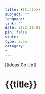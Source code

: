 ```yaml
---
title: {{title}} 
subject: ""
language: 
link: ""
date: 2022-11-01
pin: false
state: 
type: idea
category:
- 
---
```

[[ideas|Go Up]]
# {{title}}